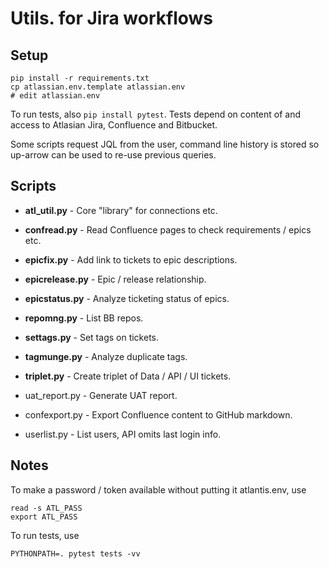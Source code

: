 # Utils. for Jira workflows

## Setup

    pip install -r requirements.txt
    cp atlassian.env.template atlassian.env
    # edit atlassian.env

To run tests, also `pip install pytest`.  Tests depend on content of and access to
Atlasian Jira, Confluence and Bitbucket.

Some scripts request JQL from the user, command line history is stored so up-arrow
can be used to re-use previous queries.

## Scripts

- **atl_util.py** - Core "library" for connections etc.
- **confread.py** - Read Confluence pages to check requirements / epics etc.
- **epicfix.py** - Add link to tickets to epic descriptions.
- **epicrelease.py** - Epic / release relationship.
- **epicstatus.py** - Analyze ticketing status of epics.
- **repomng.py** - List BB repos.
- **settags.py** - Set tags on tickets.
- **tagmunge.py** - Analyze duplicate tags.
- **triplet.py** - Create triplet of Data / API / UI tickets.
- uat_report.py - Generate UAT report.

- confexport.py - Export Confluence content to GitHub markdown.
- userlist.py - List users, API omits last login info.

## Notes

To make a password / token available without putting it atlantis.env, use

    read -s ATL_PASS
    export ATL_PASS

To run tests, use

    PYTHONPATH=. pytest tests -vv
